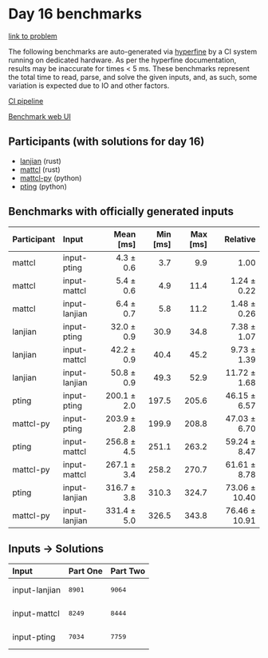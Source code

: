 # Day 16 benchmarks

[link to problem](https://adventofcode.com/2023/day/16)

The following benchmarks are auto-generated via
[hyperfine](https://github.com/sharkdp/hyperfine) by a CI system running on
dedicated hardware. As per the hyperfine documentation, results may be
inaccurate for times < 5 ms. These benchmarks represent the total time to read,
parse, and solve the given inputs, and, as such, some variation is expected due
to IO and other factors.

[CI pipeline](http://ci.papercode.net:8080/teams/main/pipelines/aoc2023)

[Benchmark web UI](https://aoc.ancalagon.black)


## Participants (with solutions for day 16)

- [lanjian](https://github.com/lanjian/aoc-2023) (rust)
- [mattcl](https://github.com/mattcl/aoc2023) (rust)
- [mattcl-py](https://github.com/mattcl/aoc2023-py) (python)
- [pting](https://github.com/pting/aoc2023) (python)


## Benchmarks with officially generated inputs

| Participant | Input | Mean [ms] | Min [ms] | Max [ms] | Relative |
|:---|:---|---:|---:|---:|---:|
| mattcl | input-pting | 4.3 ± 0.6 | 3.7 | 9.9 | 1.00 |
| mattcl | input-mattcl | 5.4 ± 0.6 | 4.9 | 11.4 | 1.24 ± 0.22 |
| mattcl | input-lanjian | 6.4 ± 0.7 | 5.8 | 11.2 | 1.48 ± 0.26 |
| lanjian | input-pting | 32.0 ± 0.9 | 30.9 | 34.8 | 7.38 ± 1.07 |
| lanjian | input-mattcl | 42.2 ± 0.9 | 40.4 | 45.2 | 9.73 ± 1.39 |
| lanjian | input-lanjian | 50.8 ± 0.9 | 49.3 | 52.9 | 11.72 ± 1.68 |
| pting | input-pting | 200.1 ± 2.0 | 197.5 | 205.6 | 46.15 ± 6.57 |
| mattcl-py | input-pting | 203.9 ± 2.8 | 199.9 | 208.8 | 47.03 ± 6.70 |
| pting | input-mattcl | 256.8 ± 4.5 | 251.1 | 263.2 | 59.24 ± 8.47 |
| mattcl-py | input-mattcl | 267.1 ± 3.4 | 258.2 | 270.7 | 61.61 ± 8.78 |
| pting | input-lanjian | 316.7 ± 3.8 | 310.3 | 324.7 | 73.06 ± 10.40 |
| mattcl-py | input-lanjian | 331.4 ± 5.0 | 326.5 | 343.8 | 76.46 ± 10.91 |


## Inputs -> Solutions

| Input | Part One | Part Two |
|:---|:---|:---|
|input-lanjian|<pre>8901</pre>|<pre>9064</pre>|
|input-mattcl|<pre>8249</pre>|<pre>8444</pre>|
|input-pting|<pre>7034</pre>|<pre>7759</pre>|